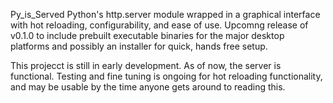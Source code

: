 Py_is_Served
 Python's http.server module wrapped in a graphical interface with hot reloading, configurability, and ease of use. Upcomng release of v0.1.0 to include prebuilt executable binaries for the major desktop platforms and possibly an installer for quick, hands free setup. 

 This projecct is still in early development. As of now, the server is functional. Testing and fine tuning is ongoing for hot reloading functionality, and may be usable by the time anyone gets around to reading this. 
